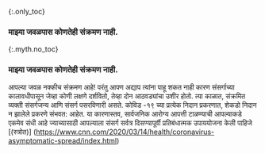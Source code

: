 {:.only_toc} 
 ### माझ्या जवळपास कोणतेही संक्रमण नाही. 

 {:.myth.no_toc} 
 ### माझ्या जवळपास कोणतेही संक्रमण नाही. 

 आपल्या जवळ नक्कीच संक्रमण आहे! परंतु आपण अद्याप त्यांना पाहू शकत नाही कारण संसर्गाच्या कालावधीपासून जेव्हा कोणी लक्षणे दर्शवितो, तेव्हा दोन आठवड्यांचा उशीर होतो. त्या काळात, संक्रमित व्यक्ती संसर्गजन्य आणि संसर्ग पसरविणारी असते. कोविड -१९ च्या प्रत्येक निदान प्रकरणात, शेकडो निदान न झालेले प्रकरणे संभवत: आहेत. या कारणास्तव, सार्वजनिक आरोग्य आपत्ती टाळण्याची आपल्याकडे  एकमेव संधी आहे ज्याच्यासाठी आपल्याला संसर्ग सर्वत्र दिसण्यापूर्वी प्रतिबंधात्मक उपाययोजना केली पाहिजे [(स्त्रोत)] (https://www.cnn.com/2020/03/14/health/coronavirus-asymptomatic-spread/index.html)
